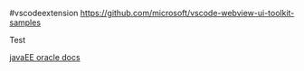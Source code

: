 
#vscodeextension https://github.com/microsoft/vscode-webview-ui-toolkit-samples

Test

[javaEE oracle docs](https://docs.oracle.com/javaee/5/tutorial/doc/bnadr.html)
